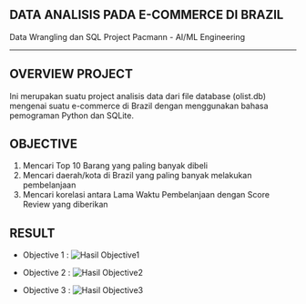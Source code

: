 ## DATA ANALISIS PADA E-COMMERCE DI BRAZIL
Data Wrangling dan SQL Project Pacmann - AI/ML Engineering

---

## OVERVIEW PROJECT
Ini merupakan suatu project analisis data dari file database (olist.db) mengenai suatu e-commerce di Brazil dengan menggunakan bahasa pemograman Python dan SQLite.

## OBJECTIVE
1. Mencari Top 10 Barang yang paling banyak dibeli
2. Mencari daerah/kota di Brazil yang paling banyak melakukan pembelanjaan
3. Mencari korelasi antara Lama Waktu Pembelanjaan dengan Score Review yang diberikan

## RESULT
- Objective 1 :
![Hasil Objective1](https://user-images.githubusercontent.com/101574764/218319923-5d363854-037c-4285-af90-b02d51f60daa.jpg)

- Objective 2 :
![Hasil Objective2](https://user-images.githubusercontent.com/101574764/218319933-fa934326-58c9-4d51-9460-a5ae36434c97.jpg)

- Objective 3 :
![Hasil Objective3](https://user-images.githubusercontent.com/101574764/218319939-27c8d5fc-7e05-4a85-b6d1-6de5c8b6b2ae.jpg)


